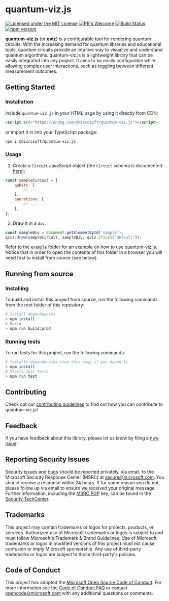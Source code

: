# quantum-viz.js
[![Licensed under the MIT License](https://img.shields.io/badge/License-MIT-blue.svg)](LICENSE.txt)
[![PR's Welcome](https://img.shields.io/badge/PRs%20-welcome-brightgreen.svg)](CONTRIBUTING.md)
[![Build Status](https://github.com/microsoft/quantum-viz.js/actions/workflows/main.yml/badge.svg)](https://github.com/microsoft/quantum-viz.js/actions)
[![npm version](https://badge.fury.io/js/%40microsoft%2Fquantum-viz.js.svg)](https://www.npmjs.com/package/@microsoft/quantum-viz.js)

**quantum-viz.js** (or **qviz**) is a configurable tool for rendering quantum circuits. With the increasing demand for quantum libraries and educational tools, quantum circuits provide an intuitive way to visualize and understand quantum algorithms. quantum-viz.js is a lightweight library that can be easily integrated into any project. It aims to be easily configurable while allowing complex user interactions, such as toggling between different measurement outcomes.

## Getting Started
### Installation
Include `quantum-viz.js` in your HTML page by using it directly from CDN:
```html
<script src="https://unpkg.com/@microsoft/quantum-viz.js"></script>
```
or import it in into your TypeScript package:
```bash
npm i @microsoft/quantum-viz.js
```

### Usage
1. Create a `Circuit` JavaScript object (the `Circuit` schema is documented [here](https://github.com/microsoft/quantum-viz.js/wiki/API-schema-reference)):
```js
const sampleCircuit = {
    qubits: [
        // ...
    ],
    operations: [
        // ...
    ],
};
```


2. Draw it in a `div`:
```js
const sampleDiv = document.getElementById('sample');
qviz.draw(sampleCircuit, sampleDiv, qviz.STYLES['Default']);
```

Refer to the [`example`](./example) folder for an example on how to use quantum-viz.js. Notice that in order to open the contents of this folder in a browser you will need first to install from source (see below).

## Running from source

### Installing
To build and install this project from source, run the following commands from the root folder of this repository:
```bash
# Install dependencies
> npm install
# Build 
> npm run build:prod
```

### Running tests
To run tests for this project, run the following commands:
```bash
# Installs dependencies (run this step if you haven't)
> npm install
# Starts Jest tests
> npm run test
```

## Contributing
Check out our [contributing guidelines](CONTRIBUTING.md) to find out how you can contribute to quantum-viz.js!


## Feedback ##
If you have feedback about this library, please let us know by filing a [new issue](https://github.com/microsoft/quantum-viz.js/issues/new/choose)!


## Reporting Security Issues
Security issues and bugs should be reported privately, via email, to the Microsoft Security
Response Center (MSRC) at [secure@microsoft.com](mailto:secure@microsoft.com). You should
receive a response within 24 hours. If for some reason you do not, please follow up via
email to ensure we received your original message. Further information, including the
[MSRC PGP](https://technet.microsoft.com/en-us/security/dn606155) key, can be found in
the [Security TechCenter](https://technet.microsoft.com/en-us/security/default).


## Trademarks
This project may contain trademarks or logos for projects, products, or services. Authorized use of Microsoft trademarks or logos is subject to and must follow Microsoft's Trademark & Brand Guidelines. Use of Microsoft trademarks or logos in modified versions of this project must not cause confusion or imply Microsoft sponsorship. Any use of third-party trademarks or logos are subject to those third-party's policies.


## Code of Conduct
This project has adopted the [Microsoft Open Source Code of Conduct](https://opensource.microsoft.com/codeofconduct/).
For more information see the [Code of Conduct FAQ](https://opensource.microsoft.com/codeofconduct/faq/) or
contact [opencode@microsoft.com](mailto:opencode@microsoft.com) with any additional questions or comments.
